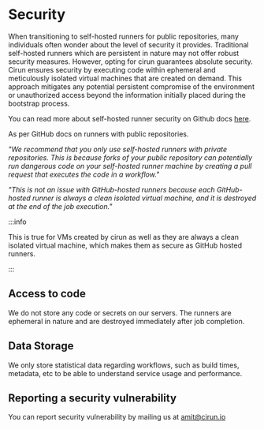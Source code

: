 # Security

When transitioning to self-hosted runners for public repositories, many individuals often
wonder about the level of security it provides. Traditional self-hosted runners which are
persistent in nature may not offer robust security measures. However, opting for cirun
guarantees absolute security. Cirun ensures security by executing code within ephemeral and
meticulously isolated virtual machines that are created on demand. This approach mitigates
any potential persistent compromise of the environment or unauthorized access beyond the
information initially placed during the bootstrap process.

You can read more about self-hosted runner security on Github docs [here](
https://docs.github.com/en/actions/hosting-your-own-runners/managing-self-hosted-runners/about-self-hosted-runners#self-hosted-runner-security).

As per GitHub docs on runners with public repositories.

*"We recommend that you only use self-hosted runners with private repositories. This is because
forks of your public repository can potentially run dangerous code on your self-hosted runner
machine by creating a pull request that executes the code in a workflow."*


*"This is not an issue with GitHub-hosted runners because each GitHub-hosted runner is always a
clean isolated virtual machine, and it is destroyed at the end of the job execution."*

:::info

This is true for VMs created by cirun as well as they are always a clean isolated virtual machine,
which makes them as secure as GitHub hosted runners.

:::

## Access to code

We do not store any code or secrets on our servers. The runners are ephemeral in nature and are
destroyed immediately after job completion.

## Data Storage

We only store statistical data regarding workflows, such as build times, metadata, etc
to be able to understand service usage and performance.


## Reporting a security vulnerability

You can report security vulnerability by mailing us at amit@cirun.io
